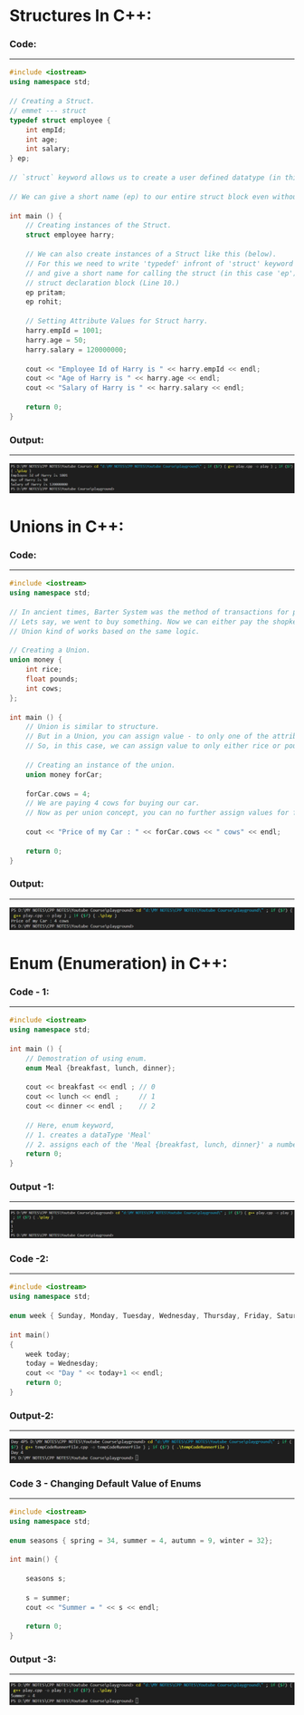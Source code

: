 # Structures In C++:

### Code:
---
```cpp
#include <iostream>
using namespace std;

// Creating a Struct.
// emmet --- struct
typedef struct employee {
    int empId;
    int age;
    int salary;
} ep;

// `struct` keyword allows us to create a user defined datatype (in this case employee) and a template of propeties for creating the datatype variables each of which will have its own set of property values.

// We can give a short name (ep) to our entire struct block even without using the `typedef` keyword.  

int main () {
    // Creating instances of the Struct.
    struct employee harry;

    // We can also create instances of a Struct like this (below).
    // For this we need to write 'typedef' infront of 'struct' keyword (Line 6)
    // and give a short name for calling the struct (in this case 'ep') at the end of the 
    // struct declaration block (Line 10.)
    ep pritam;
    ep rohit;

    // Setting Attribute Values for Struct harry.
    harry.empId = 1001;
    harry.age = 50;
    harry.salary = 120000000;

    cout << "Employee Id of Harry is " << harry.empId << endl;
    cout << "Age of Harry is " << harry.age << endl;
    cout << "Salary of Harry is " << harry.salary << endl;

    return 0;
}
```

### Output:
---

![](Img_Files/chapter14/output-1.png)


# Unions in C++:

### Code:
---

```cpp
#include <iostream>
using namespace std;

// In ancient times, Barter System was the method of transactions for purchasing something.
// Lets say, we went to buy something. Now we can either pay the shopkeeper in rice (kgs) or money (pounds) or cows(no.of cows).
// Union kind of works based on the same logic.

// Creating a Union.
union money {
    int rice;
    float pounds;
    int cows;
};

int main () {
    // Union is similar to structure.
    // But in a Union, you can assign value - to only one of the attributes - inside the function.
    // So, in this case, we can assign value to only either rice or pounds or cows attribute inside the int main() function. 
    
    // Creating an instance of the union.
    union money forCar;

    forCar.cows = 4;
    // We are paying 4 cows for buying our car.
    // Now as per union concept, you can no further assign values for forCar.pounds or     forCar.rice inside this function.

    cout << "Price of my Car : " << forCar.cows << " cows" << endl;

    return 0;
}
```

### Output:
---
![](Img_Files/chapter14/output-2.png)


# Enum (Enumeration) in C++:

### Code - 1:
---

```cpp
#include <iostream>
using namespace std;

int main () {
    // Demostration of using enum.
    enum Meal {breakfast, lunch, dinner};

    cout << breakfast << endl ; // 0
    cout << lunch << endl ;     // 1
    cout << dinner << endl ;    // 2

    // Here, enum keyword,
    // 1. creates a dataType 'Meal'
    // 2. assigns each of the 'Meal {breakfast, lunch, dinner}' a number starting from 0 by default.
    return 0;
}
```

### Output -1:
---
![](Img_Files/chapter14/enum-output-1.png)

### Code -2:
----

```cpp
#include <iostream>
using namespace std;

enum week { Sunday, Monday, Tuesday, Wednesday, Thursday, Friday, Saturday };

int main()
{
    week today;
    today = Wednesday;
    cout << "Day " << today+1 << endl;
    return 0;
}
```

### Output-2:
----

![](Img_Files/chapter14/enum-output-2.png)


### Code 3 - Changing Default Value of Enums
---

```cpp
#include <iostream>
using namespace std;

enum seasons { spring = 34, summer = 4, autumn = 9, winter = 32};

int main() {

    seasons s;

    s = summer;
    cout << "Summer = " << s << endl;

    return 0;
}
```

### Output -3:
---

![](Img_Files/chapter14/enum-output-3.png)